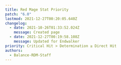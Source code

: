 ```yaml
---
title: Red Mage Stat Priority
patch: "6.0"
lastmod: 2021-12-27T00:20:05.640Z
changelog:
  - date: 2021-10-26T01:33:52.024Z
    message: Created page
  - date: 2021-12-27T00:19:58.108Z
    message: Updated for Endwalker
priority: Critical Hit > Determination ≥ Direct Hit
authors:
  - Balance-RDM-Staff
---
```

